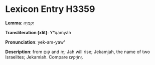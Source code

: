 # Lexicon Entry H3359

**Lemma**: יְקַמְיָה

**Transliteration (xlit)**: Yᵉqamyâh

**Pronunciation**: yek-am-yaw'

**Description**:
from קוּם and יָהּ; Jah will rise; Jekamjah, the name of two Israelites; Jekamiah. Compare יְהוֹיָקִים.
